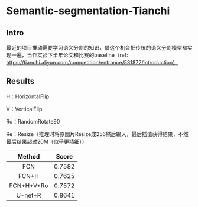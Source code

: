 # Semantic-segmentation-Tianchi

## Intro

最近的项目推动需要学习语义分割的知识，借这个机会把传统的语义分割模型都实现一遍，当作实验下半年论文和比赛的baseline（ref: https://tianchi.aliyun.com/competition/entrance/531872/introduction）



## Results

H：HorizontalFlip

V：VerticalFlip

Ro：RandomRotate90

Re：Resize（推理时将原图片Resize成256然后输入，最后插值获得结果，不然最后结果超过20M（似乎更精细））

|   Method   | Score  |
| :--------: | :----: |
|    FCN     | 0.7582 |
|   FCN+H    | 0.7625 |
| FCN+H+V+Ro | 0.7572 |
|  U-net+R   | 0.8641 |



